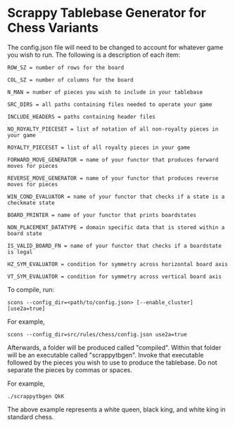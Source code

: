 # Scrappy Tablebase Generator for Chess Variants

The config.json file will need to be changed to account for whatever game you wish to run. The following is a description of each item:

```
ROW_SZ = number of rows for the board

COL_SZ = number of columns for the board

N_MAN = number of pieces you wish to include in your tablebase

SRC_DIRS = all paths containing files needed to operate your game

INCLUDE_HEADERS = paths containing header files

NO_ROYALTY_PIECESET = list of notation of all non-royalty pieces in your game

ROYALTY_PIECESET = list of all royalty pieces in your game

FORWARD_MOVE_GENERATOR = name of your functor that produces forward moves for pieces

REVERSE_MOVE_GENERATOR = name of your functor that produces reverse moves for pieces

WIN_COND_EVALUATOR = name of your functor that checks if a state is a checkmate state

BOARD_PRINTER = name of your functor that prints boardstates

NON_PLACEMENT_DATATYPE = domain specific data that is stored within a board state

IS_VALID_BOARD_FN = name of your functor that checks if a boardstate is legal

HZ_SYM_EVALUATOR = condition for symmetry across horizontal board axis

VT_SYM_EVALUATOR = condition for symmetry across vertical board axis
```

To compile, run:
```
scons --config_dir=<path/to/config.json> [--enable_cluster] [use2a=true]
```

For example, 
```
scons --config_dir=src/rules/chess/config.json use2a=true
```

Afterwards, a folder will be produced called "compiled". Within that folder will be an executable called "scrappytbgen". Invoke that executable
followed by the pieces you wish to use to produce the tablebase. Do not separate the pieces by commas or spaces.

For example,
```
./scrappytbgen QkK
```

The above example represents a white queen, black king, and white king in standard chess.
